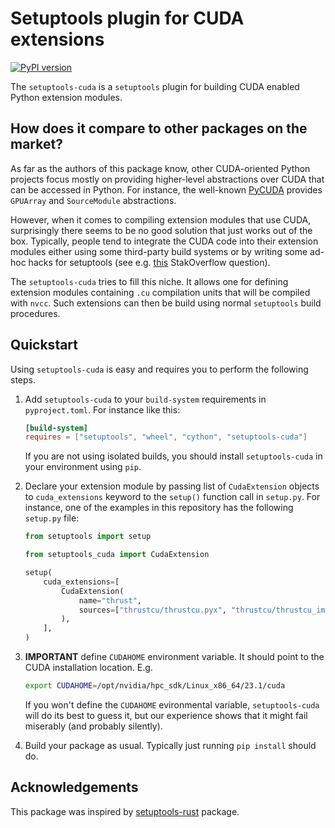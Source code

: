 # Setuptools plugin for CUDA extensions

[![PyPI version](https://badge.fury.io/py/setuptools-cuda.svg)](https://badge.fury.io/py/setuptools-cuda)

The `setuptools-cuda` is a `setuptools` plugin for building CUDA enabled Python extension modules.

## How does it compare to other packages on the market?

As far as the authors of this package know, other CUDA-oriented Python projects focus mostly on providing 
higher-level abstractions over CUDA that can be accessed in Python. For instance, the well-known
[PyCUDA](https://pypi.org/project/pycuda/) provides `GPUArray` and `SourceModule` abstractions.

However, when it comes to compiling extension modules that use CUDA, surprisingly there seems to be no good
solution that just works out of the box. Typically, people tend to integrate the CUDA code into their extension
modules either using some third-party build systems or by writing some ad-hoc hacks for setuptools (see e.g.
[this](https://stackoverflow.com/questions/10034325/can-python-distutils-compile-cuda-code) StakOverflow question).

The `setuptools-cuda` tries to fill this niche. It allows one for defining extension modules containing `.cu`
compilation units that will be compiled with `nvcc`. Such extensions can then be build using normal `setuptools`
build procedures.

## Quickstart

Using `setuptools-cuda` is easy and requires you to perform the following steps.

1. Add `setuptools-cuda` to your `build-system` requirements in `pyproject.toml`. For instance like this:

   ```toml
   [build-system]
   requires = ["setuptools", "wheel", "cython", "setuptools-cuda"]
   ```

   If you are not using isolated builds, you should install `setuptools-cuda` in
   your environment using `pip`.

2. Declare your extension module by passing list of `CudaExtension` objects to `cuda_extensions` keyword to
   the `setup()` function call in `setup.py`. For instance, one of the examples in this repository has
   the following `setup.py` file:

   ```python
   from setuptools import setup

   from setuptools_cuda import CudaExtension

   setup(
       cuda_extensions=[
           CudaExtension(
               name="thrust",
               sources=["thrustcu/thrustcu.pyx", "thrustcu/thrustcu_impl.cu"],
           ),
       ],
   )
   ```
3. **IMPORTANT** define `CUDAHOME` environment variable. It should point to the CUDA installation location. E.g.
   ```bash
   export CUDAHOME=/opt/nvidia/hpc_sdk/Linux_x86_64/23.1/cuda
   ```
   If you won't define the `CUDAHOME` evironmental variable, `setuptools-cuda` will do its best to guess it, but
   our experience shows that it might fail miserably (and probably silently).
4. Build your package as usual. Typically just running `pip install` should do.

## Acknowledgements

This package was inspired by [setuptools-rust](https://github.com/PyO3/setuptools-rust) package.
